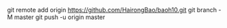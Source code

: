 git remote add origin https://github.com/HairongBao/baoh10.git
git branch -M master
git push -u origin master

